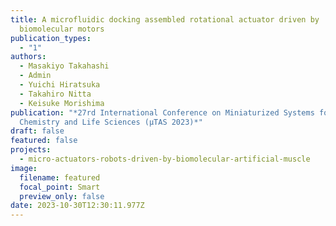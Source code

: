 ```yaml
---
title: A microfluidic docking assembled rotational actuator driven by
  biomolecular motors
publication_types:
  - "1"
authors:
  - Masakiyo Takahashi
  - Admin
  - Yuichi Hiratsuka
  - Takahiro Nitta
  - Keisuke Morishima
publication: "*27rd International Conference on Miniaturized Systems for
  Chemistry and Life Sciences (µTAS 2023)*"
draft: false
featured: false
projects:
  - micro-actuators-robots-driven-by-biomolecular-artificial-muscle
image:
  filename: featured
  focal_point: Smart
  preview_only: false
date: 2023-10-30T12:30:11.977Z
---
```

